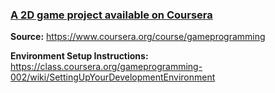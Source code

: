 <h3><u>A 2D game project available on Coursera</u></h3>

<b>Source:</b> https://www.coursera.org/course/gameprogramming

<b>Environment Setup Instructions:</b> https://class.coursera.org/gameprogramming-002/wiki/SettingUpYourDevelopmentEnvironment
